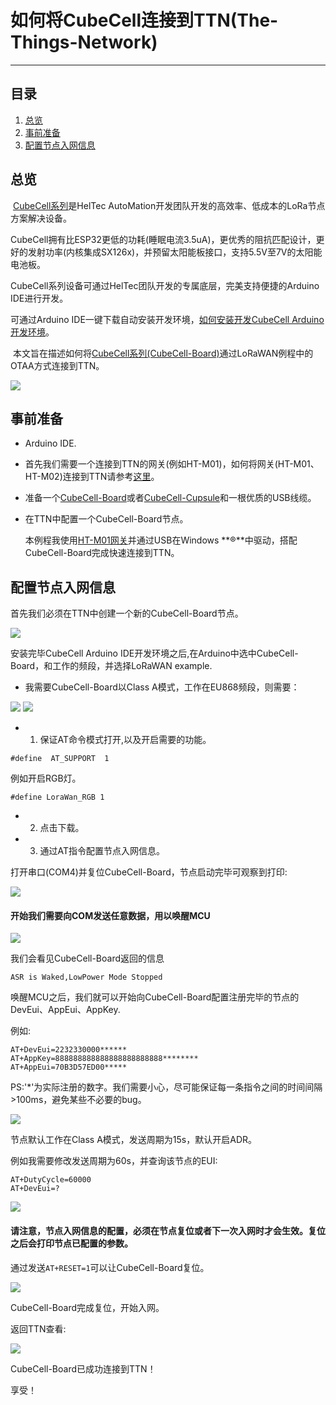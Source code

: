 # 如何将CubeCell连接到TTN(The-Things-Network)

-------------------------------------------------------------------------------------------------------

## 目录

1. [总览](#总览)
2. [事前准备](#事前准备)
3. [配置节点入网信息](#配置节点入网信息)

## 总览

​		[CubeCell系列](https://heltec.org/cubecell)是HelTec AutoMation开发团队开发的高效率、低成本的LoRa节点方案解决设备。

​		CubeCell拥有比ESP32更低的功耗(睡眠电流3.5uA)，更优秀的阻抗匹配设计，更好的发射功率(内核集成SX126x)，并预留太阳能板接口，支持5.5V至7V的太阳能电池板。

​		CubeCell系列设备可通过HelTec团队开发的专属底层，完美支持便捷的Arduino IDE进行开发。

可通过Arduino IDE一键下载自动安装开发环境，[如何安装开发CubeCell Arduino开发环境](https://docs.heltec.cn/#/zh_CN/user_manual/how_to_install_ASR650x_Arduino)。



​		本文旨在描述如何将[CubeCell系列(CubeCell-Board)](https://heltec.org/cubecell)通过LoRaWAN例程中的OTAA方式连接到TTN。

<img src="img\how_to_connect_cubecell_to_ttn-the-things-network\01.png">

## 事前准备
- Arduino IDE.

- 首先我们需要一个连接到TTN的网关(例如HT-M01)，如何将网关(HT-M01、HT-M02)连接到TTN请参考[这里](https://docs.heltec.cn/#/zh_CN/user_manual/how_to_connect_ht-m01_to_ttn-the-things-network)。

- 准备一个[CubeCell-Board](https://heltec.org/project/htcc-ab01/)或者[CubeCell-Cupsule](https://heltec.org/project/htcc-ac01/)和一根优质的USB线缆。

- 在TTN中配置一个CubeCell-Board节点。

  本例程我使用[HT-M01网关](https://heltec.org/project/ht-m01/)并通过USB在Windows **®**中驱动，搭配CubeCell-Board完成快速连接到TTN。


## 配置节点入网信息

首先我们必须在TTN中创建一个新的CubeCell-Board节点。

<img src="img\how_to_connect_cubecell_to_ttn-the-things-network\02.png">

安装完毕CubeCell Arduino IDE开发环境之后,在Arduino中选中CubeCell-Board，和工作的频段，并选择LoRaWAN example.

- 我需要CubeCell-Board以Class A模式，工作在EU868频段，则需要：

<img src="img\how_to_connect_cubecell_to_ttn-the-things-network\03.png">

<img src="img\how_to_connect_cubecell_to_ttn-the-things-network\04.png">

- 1. 保证AT命令模式打开,以及开启需要的功能。
```
#define  AT_SUPPORT  1
```

   例如开启RGB灯。
```
#define LoraWan_RGB 1
```

- 2. 点击下载。
- 3. 通过AT指令配置节点入网信息。

打开串口(COM4)并复位CubeCell-Board，节点启动完毕可观察到打印:

<img src="img\how_to_connect_cubecell_to_ttn-the-things-network\05.png">

#### 开始我们需要向COM发送任意数据，用以唤醒MCU

<img src="img\how_to_connect_cubecell_to_ttn-the-things-network\06.png">

我们会看见CubeCell-Board返回的信息
```
ASR is Waked,LowPower Mode Stopped
```


唤醒MCU之后，我们就可以开始向CubeCell-Board配置注册完毕的节点的DevEui、AppEui、AppKey.

例如:
```
AT+DevEui=2232330000******
AT+AppKey=888888888888888888888888********
AT+AppEui=70B3D57ED00*****
```

PS:'*'为实际注册的数字。我们需要小心，尽可能保证每一条指令之间的时间间隔>100ms，避免某些不必要的bug。

<img src="img\how_to_connect_cubecell_to_ttn-the-things-network\07.png">

节点默认工作在Class A模式，发送周期为15s，默认开启ADR。

例如我需要修改发送周期为60s，并查询该节点的EUI:

```
AT+DutyCycle=60000
AT+DevEui=?
```

<img src="img\how_to_connect_cubecell_to_ttn-the-things-network\08.png">

#### 请注意，节点入网信息的配置，必须在节点复位或者下一次入网时才会生效。复位之后会打印节点已配置的参数。

通过发送```AT+RESET=1```可以让CubeCell-Board复位。

<img src="img\how_to_connect_cubecell_to_ttn-the-things-network\09.png">

CubeCell-Board完成复位，开始入网。

返回TTN查看:

<img src="img\how_to_connect_cubecell_to_ttn-the-things-network\10.png">

CubeCell-Board已成功连接到TTN！

享受！

```

```